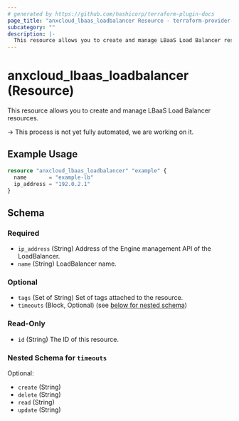 ```yaml
---
# generated by https://github.com/hashicorp/terraform-plugin-docs
page_title: "anxcloud_lbaas_loadbalancer Resource - terraform-provider-anxcloud"
subcategory: ""
description: |-
  This resource allows you to create and manage LBaaS Load Balancer resources.
---
```


# anxcloud_lbaas_loadbalancer (Resource)

This resource allows you to create and manage LBaaS Load Balancer resources.

-> This process is not yet fully automated, we are working on it.

## Example Usage

```terraform
resource "anxcloud_lbaas_loadbalancer" "example" {
  name       = "example-lb"
  ip_address = "192.0.2.1"
}
```

<!-- schema generated by tfplugindocs -->
## Schema

### Required

- `ip_address` (String) Address of the Engine management API of the LoadBalancer.
- `name` (String) LoadBalancer name.

### Optional

- `tags` (Set of String) Set of tags attached to the resource.
- `timeouts` (Block, Optional) (see [below for nested schema](#nestedblock--timeouts))

### Read-Only

- `id` (String) The ID of this resource.

<a id="nestedblock--timeouts"></a>
### Nested Schema for `timeouts`

Optional:

- `create` (String)
- `delete` (String)
- `read` (String)
- `update` (String)



